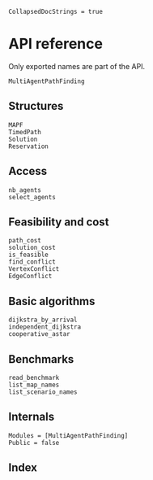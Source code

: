 ```@meta
CollapsedDocStrings = true
```

# API reference

Only exported names are part of the API.

```@docs
MultiAgentPathFinding
```

## Structures

```@docs
MAPF
TimedPath
Solution
Reservation
```

## Access

```@docs
nb_agents
select_agents
```

## Feasibility and cost

```@docs
path_cost
solution_cost
is_feasible
find_conflict
VertexConflict
EdgeConflict
```

## Basic algorithms

```@docs
dijkstra_by_arrival
independent_dijkstra
cooperative_astar
```

## Benchmarks

```@docs
read_benchmark
list_map_names
list_scenario_names
```

## Internals

```@autodocs
Modules = [MultiAgentPathFinding]
Public = false
```

## Index

```@index
```
